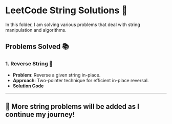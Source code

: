 # LeetCode String Solutions 🧵

In this folder, I am solving various problems that deal with string manipulation and algorithms.

## Problems Solved 📚

### 1. **Reverse String** 🔄
- **Problem**: Reverse a given string in-place.
- **Approach**: Two-pointer technique for efficient in-place reversal.
- **[Solution Code](reverseString.js)**

---

## 🚀 More string problems will be added as I continue my journey!
